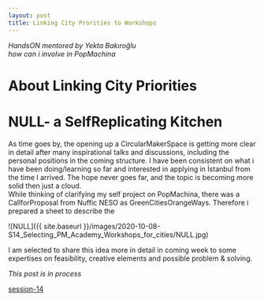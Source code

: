 ```yaml
---
layout: post
title: Linking City Prorities to Workshops
---
```

 
*HandsON mentored by Yekta Bakıroğlu*  
*how can i involve in PopMachina*  
  
 # About Linking City Priorities  
   
 # NULL- a SelfReplicating Kitchen 
  
As time goes by, the opening up a CircularMakerSpace is getting more clear in detail after many inspirational talks and discussions, including the personal positions in the coming structure. I have been consistent on what i have been doing/learning so far and interested in applying in İstanbul from the time I arrived. The hope never goes far, and the topic is becoming more solid then just a cloud.  
While thinking of clarifying my self project on PopMachina, there was a CallforProposal from Nuffic NESO as GreenCitiesOrangeWays. Therefore i prepared a sheet to describe the 
 
![NULL]({{ site.baseurl }}/images/2020-10-08-S14_Selecting_PM_Academy_Workshops_for_cities/NULL.jpg)  
  
I am selected to share this idea more in detail in coming week to some expertises on feasibility, creative elements and possible problem & solving.  


*This post is in process*  

[session-14]()

